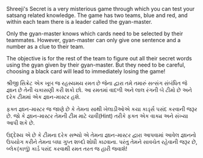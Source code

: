 Shreeji's Secret is a very misterious game through which you can test your satsang related knowledge. The game has two teams, blue and red, and within each team there is a leader called the gyan-master.

Only the gyan-master knows which cards need to be selected by their teammates. However, gyan-master can only give one sentence and a number as a clue to their team. 

The objective is for the rest of the team to figure out all their secret words using the gyan given by their gyan-master. But they need to be careful, choosing a black card will lead to immediately losing the game!


શ્રીજી સિક્રેટ એક ખૂબ જ રહસ્યમય રમત છે જેના દ્વારા તમે તમારું સત્સંગ સંબંધિત જે જ્ઞાન છે તેની  ચકાસણી  કરી શકો છો. આ રમતમાં વાદળી અને લાલ રંગની બે ટીમો છે અને દરેક ટીમમાં એક જ્ઞાન-માસ્ટર હશે.

ફક્ત જ્ઞાન-માસ્ટર જ જાણે છે કે તેમના સાથી ખેલાડીઓએ કયા કાર્ડ્સ પસંદ કરવાની જરૂર છે. જો કે જ્ઞાન-માસ્ટર તેમની ટીમ માટે ચાવી(Hint) તરીકે ફક્ત એક વાક્ય અને સંખ્યા આપી શકે છે.

ઉદ્દેશ્ય એ છે કે ટીમના દરેક સભ્યો એ  તેમના જ્ઞાન-માસ્ટર દ્વારા આપવામાં આવેલ જ્ઞાનનો  ઉપયોગ કરીને તેમના બધા ગુપ્ત શબ્દો શોધી કાઢવાના. પરંતુ તેમને સાવચેત રહેવાની જરૂર છે, બ્લેક(કાળું) કાર્ડ પસંદ કરવાથી રમત તરત જ હારી જવાશે!